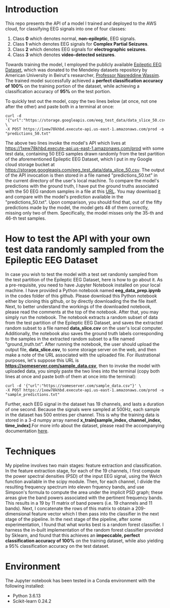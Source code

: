 # Introduction
This repo presents the API of a model I trained and deployed to the AWS cloud, for classifying EEG signals into one of four classes:
1. Class **0** which denotes normal, **non-epileptic**, EEG signals.
2. Class **1** which denotes EEG signals for **Complex Partial Seizures**.
3. Class **2** which denotes EEG signals for **electrographic seizures**. 
4. Class **3** which denotes **video-detected seizures**.

Towards training the model, I employed the publicly available [Epileptic EEG Dataset](https://data.mendeley.com/datasets/5pc2j46cbc/1), which was donated to the Mendeley datasets repository by American University in Beirut's researcher, [Professor Nasreddine Wassim](https://www.emedevents.com/speaker-profile/wassim-nasreddine). The trained model successfully achieved a **perfect classification accuracy of 100%** on the training portion of the dataset, while achieving a classification accuracy of **95%** on the test portion.

To quickly test out the model, copy the two lines below (at once, not one after the other) and paste both in a terminal at once:
```
curl -d '{"url":"https://storage.googleapis.com/eeg_test_data/data_slice_50.csv"}' \ 
-X POST https://1xew78khbd.execute-api.us-east-1.amazonaws.com/prod -o "predictions_50.txt"
```
    
     
The above two lines invoke the model's API which lives at https://1xew78khbd.execute-api.us-east-1.amazonaws.com/prod with some test data, containing 50 EEG samples drawn randomly from the test partition of the aforementioned Epileptic EEG Dataset, which I put in my Google cloud storage bucket at https://storage.googleapis.com/eeg_test_data/data_slice_50.csv. The output of the API invocation is then stored in a file named "predictions_50.txt" in the current directory of the user's local machine. To compare the model's predictions with the ground truth, I have put the ground truths associated with the 50 EEG random samples in a file at this [URL](https://storage.googleapis.com/eeg_test_data/ground_truth_50.txt). You may download [it](https://storage.googleapis.com/eeg_test_data/ground_truth_50.txt) and compare with the model's prediction available
in the "predictions_50.txt". Upon comparison, you should find that, out of the fifty predictions made by the model, the model gets 48 of them correctly, missing only two of them. Specifically, the model misses only the 35-th and 46-th test samples. 

# How to test the API with your own test data randomly sampled from the Epileptic EEG Dataset
In case you wish to test the model with a test set randomly sampled from the test partition of the Epileptic EEG Dataset, here is how to go about it. As a pre-requisite, you need to have Jupyter Notebook installed on your local machine. I have provided a Python notebook named **eeg_data_prep.ipynb** in the codes folder of this github. Please download this Python notebook either by cloning this github, or by directly downloading the the file itself. Next, to better understand the workings of the downloaded notebook, please read the comments at the top of the
notebook. After that, you may simply run the notebook. The notebook extracts a random subset of data from the test partition of the Epileptic EEG
Dataset, and saves the extracted random subset to a file named **data_slice.csv** on the user's local computer. Additionally, the notebook also saves the ground truth labels corresponding to the samples in the extracted random subset to a file named "ground_truth.txt". After running the notebook, the user should upload the output file, **data_slice.csv**, to some storage server on the web, and then make a note of the URL associated with the uploaded file. For illustrational purposes, let's suppose this URL is **https://someserver.com/sample_data.csv**, then to invoke the model with uploaded data, you simply paste the two lines into the terminal (copy both lines at once and paste both of them at once into the terminal):

```
curl -d '{"url":"https://someserver.com/sample_data.csv"}' \ 
-X POST https://1xew78khbd.execute-api.us-east-1.amazonaws.com/prod -o "sample_predictions.txt"
```





Further, each EEG signal in the dataset has 19 channels, and lasts a duration of one second. Because the signals were sampled at 500Hz, each sample in the dataset has 500 entries per channel. This is why the training data is stored in a 3-d numpy array named **x_train[sample_index, channel_index, time_index]**.For more info about the dataset, please read the accompanying documentation [here](https://data.mendeley.com/public-files/datasets/5pc2j46cbc/files/6f59035d-7d61-40cf-8491-a58cc77d7818/file_downloaded).

# Techniques
My pipeline involves two main stages: feature extraction and classification. In the feature extraction stage, for each of the 19 channels, I first compute the power spectral densities (PSD) of the input EEG signal, using the Welch function available in the scipy module. Then, for each channel, I divide the resulting frequency spectrum into eleven frquency bands, and use Simpson's formula to compute the area under the implicit PSD graph; these areas give the band powers associated with the pertinent frequency bands. This results in a 19 by 11 matrix of band powers (i.e. 19 channels and 11 bands). Next, I concatenate the rows of this matrix to obtain a 209-dimensional feature vector which I then pass into the classifier in the next stage of the pipeline. In the next stage of the pipeline, after some experimentation, I found that what works best is a random forest classifier. I harness the in-built implementation of the random forest classifier provided by Sklearn, and found that this achieves an **impeccable, perfect classification accuracy of 100%** on the training dataset, while also yielding a 95% classification accuracy on the test dataset.   

# Environment
The Jupyter notebook has been tested in a Conda environment with the following installed:
- Python 3.6.13
- Scikit-learn 0.24.2
